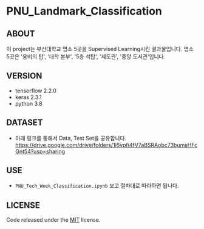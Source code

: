 PNU_Landmark_Classification
============================

## ABOUT
이 project는 부산대학교 명소 5곳을 Supervised Learning시킨 결과물입니다.
명소 5곳은 '웅비의 탑', '대학 본부', '5층 석탑', '제도관', '중앙 도서관'입니다.

## VERSION
- tensorflow 2.2.0
- keras 2.3.1
- python 3.8

## DATASET
- 아래 링크를 통해서 Data, Test Set을 공유합니다.
https://drive.google.com/drive/folders/1i6vpfi4fV7aBSRAobc73bumsHFcGnt54?usp=sharing

## USE
- `PNU_Tech_Week_Classification.ipynb` 보고 절차대로 따라하면 됩니다.

## LICENSE
Code released under the [MIT](https://github.com/StartBootstrap/startbootstrap-clean-blog-jekyll/blob/master/LICENSE) license.
